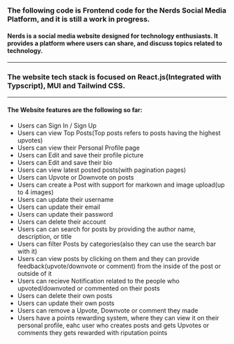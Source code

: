 ### The following code is Frontend code for the Nerds Social Media Platform, and it is still a work in progress.
#### Nerds is a social media website designed for technology enthusiasts. It provides a platform where users can share, and discuss topics related to technology.

---

### The website tech stack is focused on React.js(Integrated with Typscript), MUI and Tailwind CSS.

---

#### The Website features are the following so far:
* Users can Sign In / Sign Up
* Users can view Top Posts(Top posts refers to posts having the highest upvotes)
* Users can view their Personal Profile page
* Users can Edit and save their profile picture
* Users can Edit and save their bio
* Users can view latest posted posts(with pagination pages)
* Users can Upvote or Downvote on posts
* Users can create a Post with support for markown and image upload(up to 4 images)
* Users can update their username
* Users can update their email
* Users can update their password
* Users can delete their account
* Users can can search for posts by providing the author name, description, or title
* Users can filter Posts by categories(also they can use the search bar with it)
* Users can view posts by clicking on them and they can provide feedback(upvote/downvote or comment) from the inside of the post or outside of it
* Users can recieve Notification related to the people who upvoted/downvoted or commented on their posts
* Users can delete their own posts
* Users can update their own posts
* Users can remove a Upvote, Downvote or comment they made
* Users have a points rewarding system, where they can view it on their personal profile, eahc user who creates posts and gets Upvotes or comments they gets rewarded with riputation points  
   
    
  
